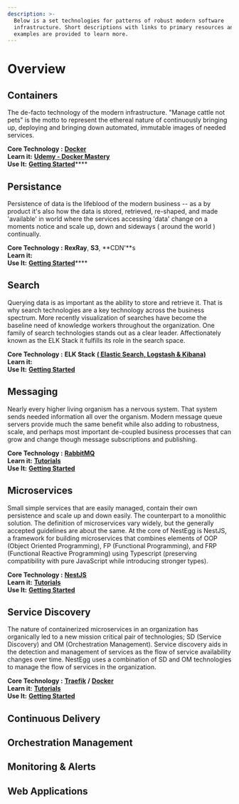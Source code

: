 ```yaml
---
description: >-
  Below is a set technologies for patterns of robust modern software
  infrastructure. Short descriptions with links to primary resources and NestEgg
  examples are provided to learn more.
---
```


# Overview

## Containers

The de-facto technology of the modern infrastructure. "Manage cattle not pets" is the motto to represent the ethereal nature of continuously bringing up, deploying and bringing down automated, immutable images of needed services.  
  
**Core Technology :** [**Docker**](https://www.docker.com/)  
**Learn it:**  [**Udemy - Docker Mastery**](https://www.udemy.com/docker-mastery/)  
**Use It:**  [**Getting Started**](../gettingstarted.md)\*\*\*\*

## Persistance

Persistence of data is the lifeblood of the modern business -- as a by product it's also how the data is stored, retrieved, re-shaped, and made 'available' in world where the services accessing 'data' change on a moments notice and scale up, down and sideways \( around the world \) continually.  
  
**Core Technology :** **RexRay**, **S3**, **CDN'**s  
**Learn it:**    
**Use It:**  [**Getting Started**](../gettingstarted.md)\*\*\*\*

## Search

Querying data is as important as the ability to store and retrieve it. That is why search technologies are a key technology across the business spectrum. More recently visualization of searches have become the baseline need of knowledge workers throughout the organization. One family of search technologies stands out as a clear leader. Affectionately known as the ELK Stack it fulfills its role in the search space.   
  
**Core Technology :** **ELK Stack** [**\( Elastic Search, Logstash & Kibana\)** ](https://www.elastic.co/)  
**Learn it:**    
**Use It:**  [**Getting Started**](../gettingstarted.md) 

## Messaging

Nearly every higher living organism has a nervous system. That system sends needed information all over the organism. Modern message queue servers provide much the same benefit while also adding to robustness, scale, and perhaps most important de-coupled business processes that can grow and change  though message subscriptions and publishing.  
  
**Core Technology :** [**RabbitMQ**](http://www.rabbitmq.com/)  
**Learn it:**  [**Tutorials**](http://www.rabbitmq.com/getstarted.html)  
**Use It:**  [**Getting Started**](../gettingstarted.md) 

## Microservices

Small simple services that are easily managed, contain their own persistence and scale up and down easily. The counterpart to a monolithic solution. The definition of microservices vary widely, but the generally accepted guidelines are about the same. At the core of NestEgg is NestJS, a framework for building microservices that combines elements of OOP \(Object Oriented Programming\), FP \(Functional Programming\), and FRP \(Functional Reactive Programming\) using Typescript \(preserving compatibility with pure JavaScript while introducing stronger types\).

**Core Technology :** [**NestJS**](https://docs.nestjs.com/)  
**Learn it:**  [**Tutorials**](https://docs.nestjs.com/)  
**Use It:**  [**Getting Started**](../gettingstarted.md) 

## Service Discovery

The nature of containerized microservices in an organization has organically led to a new mission critical pair of technologies; SD \(Service Discovery\) and OM \(Orchestration Management\). Service discovery aids in the detection and management of services as the flow of service availability changes over time. NestEgg uses a combination of  SD and OM technologies to manage the flow of services in the organization.

**Core Technology :** [**Traefik**](https://traefik.io/) **/** [**Docker**](http://www.docker.com)   
**Learn it:**  [**Tutorials**](https://docs.traefik.io/)  
**Use It:**  [**Getting Started**](../gettingstarted.md) 

## Continuous Delivery

## Orchestration Management

## Monitoring & Alerts

## Web Applications

